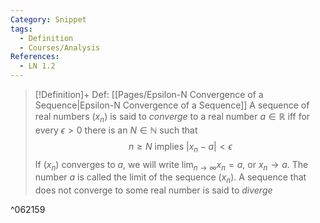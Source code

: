 ```yaml
---
Category: Snippet
tags:
  - Definition
  - Courses/Analysis
References:
  - LN 1.2
---
```

> [!Definition]+ Def: [[Pages/Epsilon-N Convergence of a Sequence|Epsilon-N Convergence of a Sequence]]
> A sequence of real numbers $(x_{n})$ is said to *converge* to a real number $a\in \mathbb{R}$ iff for every $\epsilon>0$ there is an $N\in\mathbb{N}$ such that
> $$n\ge N \text{ implies } \lvert x_{n} - a \rvert < \epsilon$$
> If $(x_{n})$ converges to $a$, we will write $\displaystyle\lim_{n \to \infty} x_{n}=a$, or $x_{n}\to a$. The number $a$ is called the limit of the sequence $(x_{n})$. A sequence that does not converge to some real number is said to *diverge*

^062159
